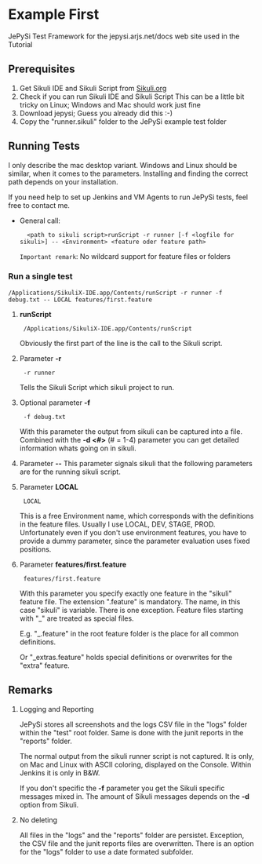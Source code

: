 Example First
========

JePySi Test Framework for the jepysi.arjs.net/docs web site used in the Tutorial

## Prerequisites

1. Get Sikuli IDE and Sikuli Script from [Sikuli.org][1]
2. Check if you can run Sikuli IDE and Sikuli Script
	This can be a little bit tricky on Linux; Windows and Mac should work just fine
3. Download jepysi; Guess you already did this :-)
4. Copy the "runner.sikuli" folder to the JePySi example test folder

## Running Tests

I only describe the mac desktop variant. Windows and Linux should be similar, when it comes to the parameters. Installing and finding the correct path depends on your installation.

If you need help to set up Jenkins and VM Agents to run JePySi tests, feel free to contact me.

* General call:

		<path to sikuli script>runScript -r runner [-f <logfile for sikuli>] -- <Environment> <feature oder feature path>

	`Important remark`: No wildcard support for feature files or folders
	 
### Run a single test

	/Applications/SikuliX-IDE.app/Contents/runScript -r runner -f debug.txt -- LOCAL features/first.feature

1. **runScript**

		/Applications/SikuliX-IDE.app/Contents/runScript

	Obviously the first part of the line is the call to the Sikuli script.

2. Parameter **-r**

		-r runner
	
	Tells the Sikuli Script which sikuli project to run.
	
3. Optional parameter **-f**

		-f debug.txt 

	With this parameter the output from sikuli can be captured into a file. Combined with the **-d <#>** (# = 1-4) parameter you can get detailed information whats going on in sikuli.
	
4. Parameter **--**
	This parameter signals sikuli that the following parameters are for the running sikuli script.
	
5. Parameter **LOCAL**
	
		LOCAL
		
	This is a free Environment name, which corresponds with the definitions in the feature files. Usually I use LOCAL, DEV, STAGE, PROD. Unfortunately even if you don't use environment features, you have to provide a dummy parameter, since the parameter evaluation uses fixed positions.
	
6. Parameter **features/first.feature**

		features/first.feature

	With this parameter you specify exactly one feature in the "sikuli" feature file. The extension ".feature" is mandatory. The name, in this case "sikuli" is variable. There is one exception. Feature files starting with "_" are treated as special files.
	
	E.g. "_.feature" in the root feature folder is the place for all common definitions. 
	
	Or "_extras.feature" holds special definitions or overwrites for the "extra" feature.


## Remarks

1. Logging and Reporting

	JePySi stores all screenshots and the logs CSV file in the "logs" folder within the "test" root folder. Same is done with the junit reports in the "reports" folder.
	
	The normal output from the sikuli runner script is not captured. It is only, on Mac and Linux with ASCII coloring, displayed on the Console. Within Jenkins it is only in B&W.
	
	If you don't specific the **-f** parameter you get the Sikuli specific messages mixed in. The amount of Sikuli messages depends on the **-d** option from Sikuli.
	
2. No deleting

	All files in the "logs" and the "reports" folder are persistet. Exception, the CSV file and the junit reports files are overwritten. There is an option for the "logs" folder to use a date formated subfolder.
	

[1]: http://sikuli.org
